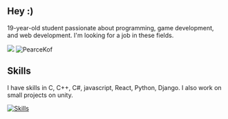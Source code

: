 ## Hey :)

19-year-old student passionate about programming, game development, and web development. I'm looking for a job in these fields.

<p align="left">  
<img src ="https://badge.mediaplus.ma/darkblue/blaurent?1337Badge=off&UM6P=off">
  <img src="https://github-readme-stats.vercel.app/api/top-langs?username=PearceKof&show_icons=true&locale=en&layout=compact&theme=github_dark" alt="PearceKof" />
</p>

## Skills
I have skills in C, C++, C#, javascript, React, Python, Django. I also work on small projects on unity.

[![Skills](https://skillicons.dev/icons?i=unity,js,python,django,nodejs,react,c,cpp,cs,docker,git,linux,bash,bootstrap,html)](https://skillicons.dev)

